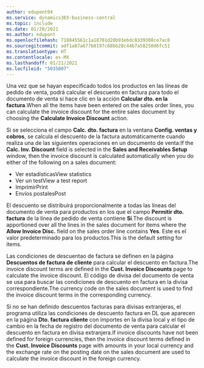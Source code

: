 ```yaml
---
author: edupont04
ms.service: dynamics365-business-central
ms.topic: include
ms.date: 01/20/2021
ms.author: edupont
ms.openlocfilehash: 718845561c1a18701d20b93ebdc8339308ce7ac8
ms.sourcegitcommit: adf1a87a677b8197c68bb28c44b7a58250d6fc51
ms.translationtype: HT
ms.contentlocale: es-MX
ms.lasthandoff: 01/21/2021
ms.locfileid: "5035807"
---
```

<span data-ttu-id="0e3e7-101">Una vez que se hayan especificado todos los productos en las líneas de pedido de venta, podrá calcular el descuento en factura para todo el documento de venta si hace clic en la acción **Calcular dto. en la factura**.</span><span class="sxs-lookup"><span data-stu-id="0e3e7-101">When all the items have been entered on the sales order lines, you can calculate the invoice discount for the entire sales document by choosing the **Calculate Invoice Discount** action.</span></span>

<span data-ttu-id="0e3e7-102">Si se selecciona el campo **Calc. dto. factura** en la ventana **Config. ventas y cobros**, se calcula el descuento de la factura automáticamente cuando realiza una de las siguientes operaciones en un documento de venta:</span><span class="sxs-lookup"><span data-stu-id="0e3e7-102">If the **Calc. Inv. Discount** field is selected in the **Sales and Receivables Setup** window, then the invoice discount is calculated automatically when you do either of the following on a sales document:</span></span>

* <span data-ttu-id="0e3e7-103">Ver estadísticas</span><span class="sxs-lookup"><span data-stu-id="0e3e7-103">View statistics</span></span>
* <span data-ttu-id="0e3e7-104">Ver un test</span><span class="sxs-lookup"><span data-stu-id="0e3e7-104">View a test report</span></span>
* <span data-ttu-id="0e3e7-105">Imprimir</span><span class="sxs-lookup"><span data-stu-id="0e3e7-105">Print</span></span>
* <span data-ttu-id="0e3e7-106">Envíos postales</span><span class="sxs-lookup"><span data-stu-id="0e3e7-106">Post</span></span>

<span data-ttu-id="0e3e7-107">El descuento se distribuirá proporcionalmente a todas las líneas del documento de venta para productos en los que el campo **Permitir dto. factura** de la línea de pedido de venta contiene **Sí**.</span><span class="sxs-lookup"><span data-stu-id="0e3e7-107">The discount is apportioned over all the lines in the sales document for items where the **Allow Invoice Disc.** field on the sales order line contains **Yes**.</span></span> <span data-ttu-id="0e3e7-108">Este es el valor predeterminado para los productos.</span><span class="sxs-lookup"><span data-stu-id="0e3e7-108">This is the default setting for items.</span></span>

<span data-ttu-id="0e3e7-109">Las condiciones de descuentao de factura se definen en la página **Descuentos de factura de cliente** para calcular el descuento en factura.</span><span class="sxs-lookup"><span data-stu-id="0e3e7-109">The invoice discount terms are defined in the **Cust. Invoice Discounts** page to calculate the invoice discount.</span></span> <span data-ttu-id="0e3e7-110">El código de divisa del documento de venta se usa para buscar las condiciones de descuento en factura en la divisa correspondiente.</span><span class="sxs-lookup"><span data-stu-id="0e3e7-110">The currency code on the sales document is used to find the invoice discount terms in the corresponding currency.</span></span>

<span data-ttu-id="0e3e7-111">Si no se han definido descuentos facturas para divisas extranjeras, el programa utiliza las condiciones de descuento factura en DL que aparecen en la página **Dto. factura cliente** con importes en la divisa local y el tipo de cambio en la fecha de registro del documento de venta para calcular el descuento en factura en divisa extranjera.</span><span class="sxs-lookup"><span data-stu-id="0e3e7-111">If invoice discounts have not been defined for foreign currencies, then the invoice discount terms defined in the **Cust. Invoice Discounts** page with amounts in your local currency and the exchange rate on the posting date on the sales document are used to calculate the invoice discount in the foreign currency.</span></span>

